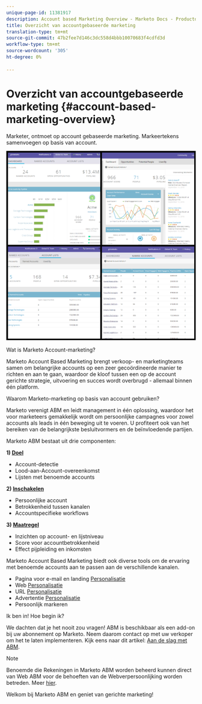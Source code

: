 ```yaml
---
unique-page-id: 11381917
description: Account based Marketing Overview - Marketo Docs - Productdocumentatie
title: Overzicht van accountgebaseerde marketing
translation-type: tm+mt
source-git-commit: 47b2fee7d146c3dc558d4bbb10070683f4cdfd3d
workflow-type: tm+mt
source-wordcount: '305'
ht-degree: 0%

---
```



# Overzicht van accountgebaseerde marketing {#account-based-marketing-overview}

Marketer, ontmoet op account gebaseerde marketing. Markeertekens samenvoegen op basis van account.

![](assets/photo-collage.png)

Wat is Marketo Account-marketing?

Marketo Account Based Marketing brengt verkoop- en marketingteams samen om belangrijke accounts op een zeer gecoördineerde manier te richten en aan te gaan, waardoor de kloof tussen een op de account gerichte strategie, uitvoering en succes wordt overbrugd - allemaal binnen één platform.

Waarom Marketo-marketing op basis van account gebruiken?

Marketo verenigt ABM en leidt management in één oplossing, waardoor het voor marketeers gemakkelijk wordt om persoonlijke campagnes voor zowel accounts als leads in één beweging uit te voeren. U profiteert ook van het bereiken van de belangrijkste besluitvormers en de beïnvloedende partijen.

Marketo ABM bestaat uit drie componenten:

**1)  [Doel](http://docs.marketo.com/display/docs/target)**

* Account-detectie
* Lood-aan-Account-overeenkomst
* Lijsten met benoemde accounts

**2)  [Inschakelen](http://docs.marketo.com/display/docs/engage)**

* Persoonlijke account
* Betrokkenheid tussen kanalen
* Accountspecifieke workflows

**3)  [Maatregel](http://docs.marketo.com/display/docs/measure)**

* Inzichten op account- en lijstniveau
* Score voor accountbetrokkenheid
* Effect pijpleiding en inkomsten

Marketo Account Based Marketing biedt ook diverse tools om de ervaring met benoemde accounts aan te passen aan de verschillende kanalen.

* Pagina voor e-mail en landing [Personalisatie](http://docs.marketo.com/display/DOCS/Personalization)
* Web [Personalisatie](http://docs.marketo.com/display/DOCS/Account-Based+Web+Marketing)
* URL [Personalisatie](http://docs.marketo.com/display/DOCS/Enable+Personalized+URLs+for+Your+Account)
* Advertentie [Personalisatie](http://docs.marketo.com/display/DOCS/Create+a+Custom+Audience+in+Facebook)
* [](http://docs.marketo.com/display/DOCS/Website+Retargeting) Persoonlijk markeren

Ik ben in! Hoe begin ik?

We dachten dat je het nooit zou vragen! ABM is beschikbaar als een add-on bij uw abonnement op Marketo. Neem daarom contact op met uw verkoper om het te laten implementeren. Kijk eens naar dit artikel: [Aan de slag met ABM](getting-started-with-abm.md).

>[!NOTE]
>
>Benoemde die Rekeningen in Marketo ABM worden beheerd kunnen direct van Web ABM voor de behoeften van de Webverpersoonlijking worden betreden. Meer [hier](http://docs.marketo.com/display/public/DOCS/Account-Based+Web+Marketing+with+ABM).

Welkom bij Marketo ABM en geniet van gerichte marketing!
